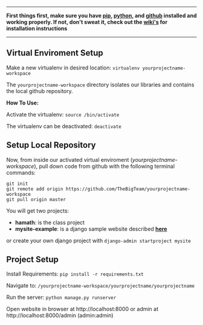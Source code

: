 ***

**First things first, make sure you have [pip](https://github.com/TheBigTeam/hamath-workspace/wiki/pip-installation), [python](https://github.com/TheBigTeam/hamath-workspace/wiki/python-installation), and [github](https://github.com/TheBigTeam/hamath-workspace/wiki/github-setup) installed and working properly. If not, don't sweat it, check out the [**wiki's**](https://github.com/TheBigTeam/hamath-workspace/wiki) for installation instructions**


***

## Virtual Enviroment Setup

Make a new virtualenv in desired location: ```virtualenv yourprojectname-workspace```

The ```yourprojectname-workspace``` directory isolates our libraries and contains the local github repository.

**How To Use:**

Activate the virtualenv: ```source /bin/activate```

The virtualenv can be deactivated: ```deactivate```

## Setup Local Repository

Now, from inside our activated virtual enviroment (*yourprojectname-workspace*), pull down code from github with the following terminal commands:
```
git init
git remote add origin https://github.com/TheBigTeam/yourprojectname-workspace
git pull origin master
```
You will get two projects: 
* **hamath**: is the class project
* **mysite-example**: is a django sample website described [**here**](https://docs.djangoproject.com/en/1.9/intro/tutorial01/)

or create your own django project with ```django-admin startproject mysite```

## Project Setup

Install Requirements: ```pip install -r requirements.txt```

Navigate to: ```/yourprojectname-workspace/yourprojectname/yourprojectname```

Run the server: ```python manage.py runserver```

Open website in browser at http://localhost:8000 or admin at http://localhost:8000/admin (admin:admin)




